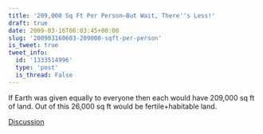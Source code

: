 ```yaml
---
title: '209,000 Sq Ft Per Person—But Wait, There''s Less!'
draft: true
date: 2009-03-16T06:03:45+00:00
slug: '200903160603-209000-sqft-per-person'
is_tweet: true
tweet_info:
  id: '1333514996'
  type: 'post'
  is_thread: False
---
```




If Earth was given equally to everyone then each would have 209,000 sq ft of land. Out of this 26,000 sq ft would be fertile+habitable land.

[Discussion](https://x.com/sytelus/status/1333514996)
